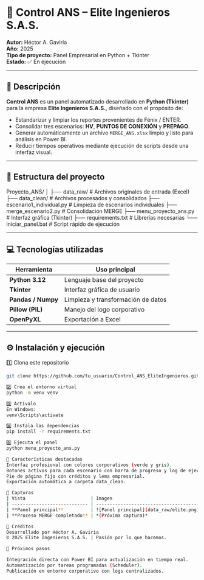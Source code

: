 # 🧠 Control ANS – Elite Ingenieros S.A.S.

**Autor:** Héctor A. Gaviria  
**Año:** 2025  
**Tipo de proyecto:** Panel Empresarial en Python + Tkinter  
**Estado:** ✅ En ejecución

---

## 🚀 Descripción

**Control ANS** es un panel automatizado desarrollado en **Python (Tkinter)** para la empresa **Elite Ingenieros S.A.S.**, diseñado con el propósito de:

- Estandarizar y limpiar los reportes provenientes de Fénix / ENTER.  
- Consolidar tres escenarios: **HV**, **PUNTOS DE CONEXIÓN** y **PREPAGO**.  
- Generar automáticamente un archivo `MERGE_ANS.xlsx` limpio y listo para análisis en Power BI.  
- Reducir tiempos operativos mediante ejecución de scripts desde una interfaz visual.

---

## 🧩 Estructura del proyecto

Proyecto_ANS/
│
├── data_raw/ # Archivos originales de entrada (Excel)
├── data_clean/ # Archivos procesados y consolidados
├── escenario1_individual.py # Limpieza de escenarios individuales
├── merge_escenario2.py # Consolidación MERGE
├── menu_proyecto_ans.py # Interfaz gráfica (Tkinter)
├── requirements.txt # Librerías necesarias
└── iniciar_panel.bat # Script rápido de ejecución


---

## 💻 Tecnologías utilizadas

| Herramienta | Uso principal |
|--------------|----------------|
| **Python 3.12** | Lenguaje base del proyecto |
| **Tkinter** | Interfaz gráfica de usuario |
| **Pandas / Numpy** | Limpieza y transformación de datos |
| **Pillow (PIL)** | Manejo del logo corporativo |
| **OpenPyXL** | Exportación a Excel |

---

## ⚙️ Instalación y ejecución

1️⃣ Clona este repositorio  
```bash
git clone https://github.com/tu_usuario/Control_ANS_EliteIngenieros.git

2️⃣ Crea el entorno virtual
python -m venv venv

3️⃣ Actívalo
En Windows:
venv\Scripts\activate

4️⃣ Instala las dependencias
pip install -r requirements.txt

5️⃣ Ejecuta el panel
python menu_proyecto_ans.py

🧠 Características destacadas
Interfaz profesional con colores corporativos (verde y gris).
Botones activos para cada escenario con barra de progreso y log de ejecución.
Pie de página fijo con créditos y lema empresarial.
Exportación automática a carpeta data_clean.

📸 Capturas
| Vista                        | Imagen                                 |
| ---------------------------- | -------------------------------------- |
| **Panel principal**          | ![Panel principal](data_raw/elite.png) |
| **Proceso MERGE completado** | *(Próxima captura)*                    |

🏢 Créditos
Desarrollado por Héctor A. Gaviria
© 2025 Elite Ingenieros S.A.S. | Pasión por lo que hacemos.

🌟 Próximos pasos

Integración directa con Power BI para actualización en tiempo real.
Automatización por tareas programadas (Scheduler).
Publicación en entorno corporativo con logs centralizados.